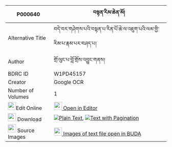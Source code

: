 |P000640|བསྟན་རིམ་ཆེན་མོ། 
| --- | --- 
|Alternative Title |བདེ་བར་གཤེགས་པའི་བསྟན་པ་རིན་པོ་ཆེ་ལ་འཇུག་པའི་ལམ་གྱི་རིམ་པ་རྣམ་པར་བཤད་པ།
|Author| གྲོ་ལུང་པ་བློ་གྲོས་འབྱུང་གནས།
|BDRC ID | W1PD45157
|Creator | Google OCR
|Number of Volumes| 1
|<img width="25" src="https://img.icons8.com/color/25/000000/edit-property.png">Edit Online| [<img width="25" src="https://avatars.githubusercontent.com/u/45091458?s=200&v=4"> Open in Editor](http://editor.openpecha.org/P000640)
|<img width="25" src="https://img.icons8.com/fluent/48/000000/download-2.png"/>  Download | [![](https://img.icons8.com/color/20/000000/txt.png)Plain Text](https://github.com/Openpecha/P000640/releases/download/v2/ten_rim_chen_mo_plain_P000640.zip), [![](https://img.icons8.com/color/20/000000/txt.png)Text with Pagination](https://github.com/Openpecha/P000640/releases/download/v2/ten_rim_chen_mo_pages_P000640.zip)
|<img width="25" src="https://img.icons8.com/plasticine/100/000000/pictures-folder.png"/>  Source Images | [<img width="25" src="https://library.bdrc.io/icons/BUDA-small.svg"> Images of text file open in BUDA](https://library.bdrc.io/show/bdr:W1PD45157)